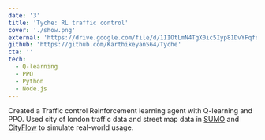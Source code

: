 ```yaml
---
date: '3'
title: 'Tyche: RL traffic control'
cover: './show.png'
external: 'https://drive.google.com/file/d/1IIOtLmN4TgX0ic5Iyp81DvYFqforiPuw/view?usp=sharing'
github: 'https://github.com/Karthikeyan564/Tyche'
cta: ''
tech:
  - Q-learning
  - PPO
  - Python
  - Node.js
---
```


Created a Traffic control Reinforcement learning agent with Q-learning and PPO. Used city of london traffic data and street map data in [SUMO](https://www.eclipse.org/sumo/) and [CityFlow](https://cityflow-project.github.io/) to simulate real-world usage.
